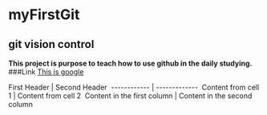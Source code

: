 # myFirstGit
## git vision control
**This project is purpose to teach how to use github in the daily studying.**
###Link
 [This is google](https://google.com)

First Header | Second Header 
------------ | ------------- 
Content from cell 1 | Content from cell 2 
Content in the first column | Content in the second column 
